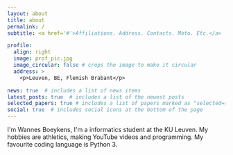```yaml
---
layout: about
title: about
permalink: /
subtitle: <a href='#'>Affiliations. Address. Contacts. Moto. Etc.</a>

profile:
  align: right
  image: prof_pic.jpg
  image_circular: false # crops the image to make it circular
  address: >
    <p>Leuven, BE, Flemish Brabant</p>

news: true  # includes a list of news items
latest_posts: true  # includes a list of the newest posts
selected_papers: true # includes a list of papers marked as "selected={true}"
social: true  # includes social icons at the bottom of the page
---
```


I'm Wannes Boeykens, I'm a informatics student at the KU Leuven. My hobbies are athletics, making YouTube videos and programming. My favourite coding language is Python 3.